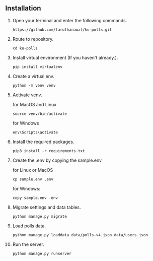 ## Installation

1. Open your terminal and enter the following commands.
   ```
   https://github.com/tarothanawat/ku-polls.git
   ```
2. Route to repository.
   ```
   cd ku-polls
   ```

3. Install virtual environment (If you haven't already.).
   ```
   pip install virtualenv
   ```
4. Create a virtual env.
   ```
   python -m venv venv
   ```
5. Activate venv.
   
   for MacOS and Linux
   ```
   source venv/bin/activate
   ```
   for Windows
   ```
   env\Scripts\activate
   ```
6. Install the required packages.
   ```
   pip3 install -r requirements.txt
   ```
7. Create the .env by copying the sample.env

   for Linux or MacOS
   ```
   cp sample.env .env
   ```
   for Windows:
   ```
   copy sample.env .env
   ```
8. Migrate settings and data tables.
   ```
   python manage.py migrate
   ```
9. Load polls data.
   ```
   python manage.py loaddata data/polls-v4.json data/users.json
   ```
10. Run the server.
    ```
    python manage.py runserver
    ```

